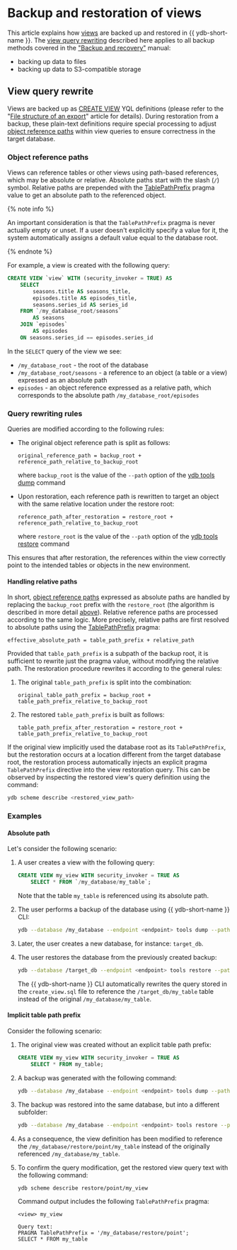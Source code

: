 # Backup and restoration of views

This article explains how [views](../../../concepts/datamodel/view.md) are backed up and restored in {{ ydb-short-name }}. The [view query rewriting](#view-query-rewrite) described here applies to all backup methods covered in the ["Backup and recovery"](../../../devops/manual/backup-and-recovery.md) manual:

- backing up data to files
- backing up data to S3-compatible storage

## View query rewrite

Views are backed up as [CREATE VIEW](../../../yql/reference/syntax/create-view.md) YQL definitions (please refer to the "[File structure of an export](file-structure.md#views)" article for details). During restoration from a backup, these plain-text definitions require special processing to adjust [object reference paths](#object-reference-paths) within view queries to ensure correctness in the target database.

### Object reference paths

Views can reference tables or other views using path-based references, which may be absolute or relative. Absolute paths start with the slash (`/`) symbol. Relative paths are prepended with the [TablePathPrefix](../../../yql/reference/syntax/pragma#table-path-prefix) pragma value to get an absolute path to the referenced object.

{% note info %}

An important consideration is that the `TablePathPrefix` pragma is never actually empty or unset. If a user doesn't explicitly specify a value for it, the system automatically assigns a default value equal to the database root.

{% endnote %}

For example, a view is created with the following query:

```sql
CREATE VIEW `view` WITH (security_invoker = TRUE) AS
    SELECT
        seasons.title AS seasons_title,
        episodes.title AS episodes_title,
        seasons.series_id AS series_id
    FROM `/my_database_root/seasons`
        AS seasons
    JOIN `episodes`
        AS episodes
    ON seasons.series_id == episodes.series_id
```

In the `SELECT` query of the view we see:

- `/my_database_root` - the root of the database
- `/my_database_root/seasons` - a reference to an object (a table or a view) expressed as an absolute path
- `episodes` - an object reference expressed as a relative path, which corresponds to the absolute path `/my_database_root/episodes`

### Query rewriting rules

Queries are modified according to the following rules:

- The original object reference path is split as follows:

    ```text
    original_reference_path = backup_root + reference_path_relative_to_backup_root
    ```

    where `backup_root` is the value of the `--path` option of the [ydb tools dump](./_includes/tools_dump.md) command

- Upon restoration, each reference path is rewritten to target an object with the same relative location under the restore root:

    ```text
    reference_path_after_restoration = restore_root + reference_path_relative_to_backup_root
    ```

    where `restore_root` is the value of the `--path` option of the [ydb tools restore](./_includes/tools_restore.md) command

This ensures that after restoration, the references within the view correctly point to the intended tables or objects in the new environment.

#### Handling relative paths

In short, [object reference paths](#object-reference-paths) expressed as absolute paths are handled by replacing the `backup_root` prefix with the `restore_root` (the algorithm is described in more detail [above](#query-rewriting-rules)). Relative reference paths are processed according to the same logic. More precisely, relative paths are first resolved to absolute paths using the [TablePathPrefix](../../../yql/reference/syntax/pragma#table-path-prefix) pragma:

```text
effective_absolute_path = table_path_prefix + relative_path
```

Provided that `table_path_prefix` is a subpath of the backup root, it is sufficient to rewrite just the pragma value, without modifying the relative path. The restoration procedure rewrites it according to the general rules:

1. The original `table_path_prefix` is split into the combination:

    ```text
    original_table_path_prefix = backup_root + table_path_prefix_relative_to_backup_root
    ```

2. The restored `table_path_prefix` is built as follows:

    ```text
    table_path_prefix_after_restoration = restore_root + table_path_prefix_relative_to_backup_root
    ```

If the original view implicitly used the database root as its `TablePathPrefix`, but the restoration occurs at a location different from the target database root, the restoration process automatically injects an explicit pragma `TablePathPrefix` directive into the view restoration query. This can be observed by inspecting the restored view's query definition using the command:

```bash
ydb scheme describe <restored_view_path>
```

### Examples

#### Absolute path

Let's consider the following scenario:

1. A user creates a view with the following query:

    ```sql
    CREATE VIEW my_view WITH security_invoker = TRUE AS
        SELECT * FROM `/my_database/my_table`;
    ```

    Note that the table `my_table` is referenced using its absolute path.

2. The user performs a backup of the database using {{ ydb-short-name }} CLI:

    ```bash
    ydb --database /my_database --endpoint <endpoint> tools dump --path . --output ./my_backup
    ```

3. Later, the user creates a new database, for instance: `target_db`.

4. The user restores the database from the previously created backup:

    ```bash
    ydb --database /target_db --endpoint <endpoint> tools restore --path . --input ./my_backup
    ```

    The {{ ydb-short-name }} CLI automatically rewrites the query stored in the `create_view.sql` file to reference the `/target_db/my_table` table instead of the original `/my_database/my_table`.

#### Implicit table path prefix

Consider the following scenario:

1. The original view was created without an explicit table path prefix:

    ```sql
    CREATE VIEW my_view WITH security_invoker = TRUE AS
        SELECT * FROM my_table;
    ```

2. A backup was generated with the following command:

    ```bash
    ydb --database /my_database --endpoint <endpoint> tools dump --path . --output ./my_backup
    ```

3. The backup was restored into the same database, but into a different subfolder:

    ```bash
    ydb --database /my_database --endpoint <endpoint> tools restore --path ./restore/point --input ./my_backup
    ```

4. As a consequence, the view definition has been modified to reference the `/my_database/restore/point/my_table` instead of the originally referenced `/my_database/my_table`.

5. To confirm the query modification, get the restored view query text with the following command:

    ```bash
    ydb scheme describe restore/point/my_view
    ```

    Command output includes the following `TablePathPrefix` pragma:

    ```text
    <view> my_view

    Query text:
    PRAGMA TablePathPrefix = '/my_database/restore/point';
    SELECT * FROM my_table
    ```
